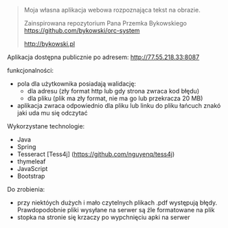> Moja własna aplikacja webowa rozpoznająca tekst na obrazie.
>
> Zainspirowana repozytorium Pana Przemka Bykowskiego https://github.com/bykowski/orc-system
>
> http://bykowski.pl
>
>

Aplikacja dostępna publicznie po adresem:
http://77.55.218.33:8087

funkcjonalności:
- pola dla użytkownika posiadają walidację:
    * dla adresu (zły format http lub gdy strona zwraca kod błędu)
    * dla pliku (plik ma zły format, nie ma go lub przekracza 20 MB)
- aplikacja zwraca odpowiednio dla pliku lub linku do pliku łańcuch znakó jaki uda mu się odczytać

 Wykorzystane technologie:
- Java
- Spring
- Tesseract [Tess4j] (https://github.com/nguyenq/tess4j)
- thymeleaf
- JavaScript
- Bootstrap

Do zrobienia:
- przy niektóych dużych i mało czytelnych plikach .pdf występują błędy. Prawdopodobnie pliki wysyłane na serwer są źle formatowane na plik
- stopka na stronie się krzaczy po wypchnięciu apki na serwer


